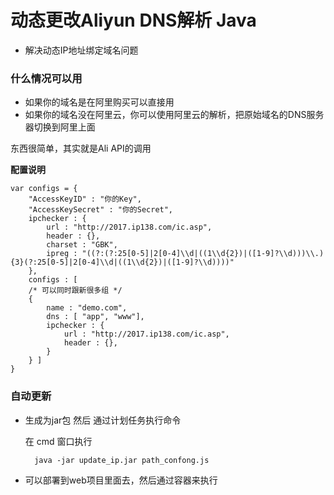 # 动态更改Aliyun DNS解析 Java


* 解决动态IP地址绑定域名问题

	
### 什么情况可以用

* 如果你的域名是在阿里购买可以直接用
* 如果你的域名没在阿里云，你可以使用阿里云的解析，把原始域名的DNS服务器切换到阿里上面


东西很简单，其实就是Ali API的调用


**配置说明**

```
var configs = {
	"AccessKeyID" : "你的Key",
	"AccessKeySecret" : "你的Secret",
	ipchecker : {
		url : "http://2017.ip138.com/ic.asp",
		header : {},
		charset : "GBK",
		ipreg : "((?:(?:25[0-5]|2[0-4]\\d|((1\\d{2})|([1-9]?\\d)))\\.){3}(?:25[0-5]|2[0-4]\\d|((1\\d{2})|([1-9]?\\d))))"
	},
	configs : [ 
	/* 可以同时跟新很多组 */
	{
		name : "demo.com",
		dns : [ "app", "www"],
		ipchecker : {
			url : "http://2017.ip138.com/ic.asp",
			header : {},
		}
	} ]
}

```

### 自动更新

* 生成为jar包 然后 通过计划任务执行命令
	
	在 cmd 窗口执行  
		
		
		java -jar update_ip.jar path_confong.js
		
	
* 可以部署到web项目里面去，然后通过容器来执行
